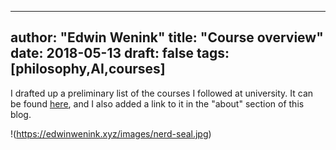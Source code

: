  ---
 author: "Edwin Wenink"
 title: "Course overview"
 date: 2018-05-13
 draft: false
 tags: [philosophy,AI,courses]
 ---

 I drafted up a preliminary list of the courses I followed at university. It can be found [here](https;//edwinwenink.xyz/courses.html), and I also added a link to it in the "about" section of this blog.

!(https://edwinwenink.xyz/images/nerd-seal.jpg)
